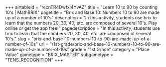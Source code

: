 +++
airtableid = "recnTR4Dwfxi4YvAZ"
title = "Learn 10 to 90 by counting 10's | MathBRIX"
pagetitle = "Brix and Base 10: Numbers 10 to 90 are made up of a number of 10's"
description = "In this activity, students use brix to learn that the numbers 20, 30, 40, etc. are composed of several 10's. Play online or get the app free!"
pagedescription = "In this activity, students use brix to learn that the numbers 20, 30, 40, etc. are composed of several 10's."
slug = "brix-and-base-10-numbers-10-to-90-are-made-up-of-a-number-of-10s"
url = "/1st-grade/brix-and-base-10-numbers-10-to-90-are-made-up-of-a-number-of-10s"
grade = "1st Grade"
category = "Place Value"
gametype = "BRIX_MASTER"
subgametype = "TENS_RECOGNITION"
+++
